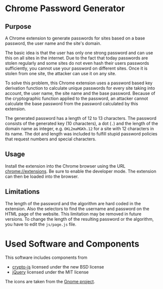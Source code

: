 # Chrome Password Generator

## Purpose

A Chrome extension to generate passwords for sites based on a base password, the user name and the site's domain.

The basic idea is that the user has only one strong password and can use this on all sites in the internet. Due to the fact that today passwords are stolen regularly and some sites do not even hash their users passwords sufficiently, you cannot use your password on different sites. Once it is stolen from one site, the attacker can use it on any site.
 
To solve this problem, this Chrome extension uses a password based key derivation function to calculate unique passwords for every site taking into account, the user name, the site name and the base password. Because of the cryptographic function applied to the password, an attacker cannot calculate the base password from the password calculated by this extension.

The generated password has a length of 12 to 13 characters. The password consists of the generated key (10 characters), a dot (`.`) and the length of the domain name as integer, e.g. `OKL2maMGKh.12` for a site with 12 characters in its name. The dot and length was included to fulfill stupid password policies that request numbers and special characters.

## Usage

Install the extension into the Chrome browser using the URL [chrome://extensions](chrome://extensions). Be sure to enable the developer mode. The extension can then be loaded into the browser.


## Limitations

The length of the password and the algorithm are hard coded in the extension. Also the selectors to find the username and password on the HTML page of the website. This limitation may be removed in future versions. To change the length of the resulting password or the algorithm, you have to edit the `js/page.js` file. 


# Used Software and Components

This software includes components from 

  * [crypto-js](https://code.google.com/p/crypto-js/) licensed under the new BSD license 
  * [jQuery](www.jquery.com) licensed under the MIT license

The icons are taken from the [Gnome project](http://www.gnome.org/).
